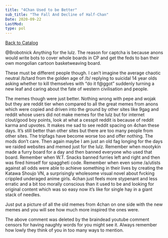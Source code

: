 ```yaml
---
title: "4Chan Used to be Better"
sub_title: "The Fall And Decline of Half-Chan"
Date: 2020-09-22
LastMod:
type: pol
---
```


[Back to Catalog](/)

@Brobotnick Anything for the lulz. The reason for captcha is because anons would write bots to cover whole boards in CP and get the feds to ban their own mongolian cartoon basketweaving board.

These must be different people though. I can’t imagine the average chaotic neutral /b/tard from the golden age of /b/ replying to suicidal 14 year olds asking whether to kill themselves with “do it f@ggot” suddenly turning a new leaf and caring about the fate of western civilisation and people.

The memes though were just better. Nothing wrong with pepe and wojak but they are reddit tier when compared to all the great memes from anons which were copied and driven into the ground by other sites like 9gag and reddit whose users did not make memes for the lulz but for internet clout/good boy points, look at what a cesspit reddit is because of reddit karma and upvotes. It makes me sad to see reddit spacing on 4chan these days. It’s still better than other sites but there are too many people from other sites. The tripfags have become worse too and offer nothing. The mods don’t care. Then again maybe I am just an old fag longing for the days we raided websites and memed just for the lulz. Remember when mootykin made a furry board for a day and then banned everyone who used that board. Remember when W.T. Snacks banned furries left and right and then was fired himself for spaggheti code. Remember when even some /a/utists against all odds were able to achieve something in their lives by creating the Katawa Shoujo VN, a surprisingly wholesome visual novel about fvcking crippled underaged anime girls. 4chan just feels more stypenant and less erratic and a bit too morally conscious than it used to be and looking for original content which was so easy now it’s like for single hay in a giant stack of needles.

Just put a picture of all the old memes from 4chan on one side with the new memes and you will see how much more inspired the ones were.

The above comment was deleted by the braindead youtube comment censors for having naughty words for you might see it. Always remember how lowly they think of you in too many ways to mention.
